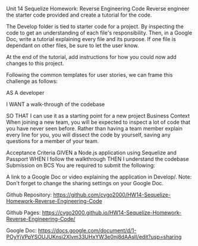 Unit 14 Sequelize Homework: Reverse Engineering Code
Reverse engineer the starter code provided and create a tutorial for the code.

The Develop folder is tied to starter code for a project. By inspecting the code to get an understanding of each file's responsibility. Then, in a Google Doc, write a tutorial explaining every file and its purpose. If one file is dependant on other files, be sure to let the user know.

At the end of the tutorial, add instructions for how you could now add changes to this project.

Following the common templates for user stories, we can frame this challenge as follows:

AS A developer

I WANT a walk-through of the codebase

SO THAT I can use it as a starting point for a new project
Business Context
When joining a new team, you will be expected to inspect a lot of code that you have never seen before. Rather than having a team member explain every line for you, you will dissect the code by yourself, saving any questions for a member of your team.

Acceptance Criteria
GIVEN a Node.js application using Sequelize and Passport
WHEN I follow the walkthrough
THEN I understand the codebase
Submission on BCS
You are required to submit the following:

A link to a Google Doc or video explaining the application in Develop/.
Note: Don't forget to change the sharing settings on your Google Doc.

Github Repository: https://github.com/cvgo2000/HW14-Sequelize-Homework-Reverse-Engineering-Code

Github Pages: https://cvgo2000.github.io/HW14-Sequelize-Homework-Reverse-Engineering-Code/

Google Doc: https://docs.google.com/document/d/1-POyYjVPpYSOUJUKnsi2Xlvm33UHxYW3e0nj8dAAsII/edit?usp=sharing
